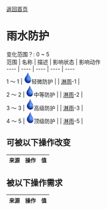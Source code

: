 [返回首页](index.md)  
# 雨水防护  
变化范围？: 0 ~ 5  
范围  |  名称  |  描述  |  影响状态  |  影响动作  
----  |  ----  |  ----  |  ----  |  ----  
1 ～ 1  |  <img decoding="async" src="Sprite/Thirst.png" style="width:20px;">轻微防护  |    |  [淋雨](RainExposure.md)-1  |    
2 ～ 2  |  <img decoding="async" src="Sprite/Thirst.png" style="width:20px;">中等防护  |    |  [淋雨](RainExposure.md)-2  |    
3 ～ 3  |  <img decoding="async" src="Sprite/Thirst.png" style="width:20px;">高级防护  |    |  [淋雨](RainExposure.md)-3  |    
4 ～ 5  |  <img decoding="async" src="Sprite/Thirst.png" style="width:20px;">顶级防护  |    |  [淋雨](RainExposure.md)-5  |    
## 可被以下操作改变  
来源  |  操作  |  值  
----  |  ----  |  ----  
## 被以下操作需求  
来源  |  操作  |  值  
----  |  ----  |  ----  

